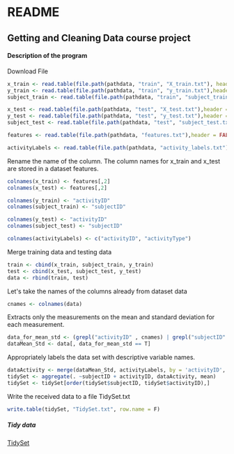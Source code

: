 # README

## Getting and Cleaning Data course project

#### Description of the program

Download File

```r
x_train <- read.table(file.path(pathdata, "train", "X_train.txt"), header = F)
y_train <- read.table(file.path(pathdata, "train", "y_train.txt"),header = F)
subject_train <- read.table(file.path(pathdata, "train", "subject_train.txt"),header = F)

x_test <- read.table(file.path(pathdata, "test", "X_test.txt"),header = FALSE)
y_test <- read.table(file.path(pathdata, "test", "y_test.txt"),header = FALSE)
subject_test <- read.table(file.path(pathdata, "test", "subject_test.txt"),header = FALSE)

features <- read.table(file.path(pathdata, "features.txt"),header = FALSE)

activityLabels <- read.table(file.path(pathdata, "activity_labels.txt"),header = FALSE)

```

Rename the name of the column. The column names for x_train and x_test are stored in a dataset features.

```r
colnames(x_train) <- features[,2]
colnames(x_test) <- features[,2]

colnames(y_train) <- "activityID"
colnames(subject_train) <- "subjectID"

colnames(y_test) <- "activityID"
colnames(subject_test) <- "subjectID"

colnames(activityLabels) <- c("activityID", "activityType")
```
Merge training data and testing data

```r
train <- cbind(x_train, subject_train, y_train)
test <- cbind(x_test, subject_test, y_test)
data <- rbind(train, test)
```
Let's take the names of the columns already from dataset data

```r
cnames <- colnames(data)
```
Extracts only the measurements on the mean and standard deviation for each measurement. 
```r
data_for_mean_std <- (grepl("activityID" , cnames) | grepl("subjectID" , cnames) | grepl("mean.." , cnames) | grepl("std.." , cnames))
dataMean_Std <- data[, data_for_mean_std == T] 
```
Appropriately labels the data set with descriptive variable names.
```r
dataActivity <- merge(dataMean_Std, activityLabels, by = 'activityID', all.x = T)
tidySet <- aggregate(. ~subjectID + activityID, dataActivity, mean)
tidySet <- tidySet[order(tidySet$subjectID, tidySet$activityID),]
```
Write the received data to a file TidySet.txt
```r
write.table(tidySet, "TidySet.txt", row.name = F)
```
##### Tidy data
[TidySet](https://github.com/AlexBowsunowski/GettingAndCleaningDataCourseProject/blob/main/TidySet.txt)
